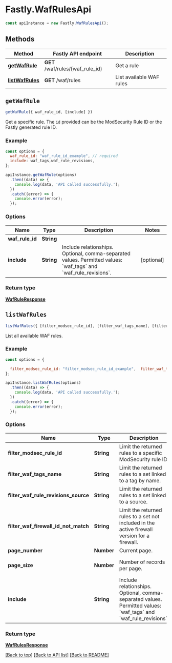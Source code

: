 # Fastly.WafRulesApi


```javascript
const apiInstance = new Fastly.WafRulesApi();
```
## Methods

Method | Fastly API endpoint | Description
------------- | ------------- | -------------
[**getWafRule**](WafRulesApi.md#getWafRule) | **GET** /waf/rules/{waf_rule_id} | Get a rule
[**listWafRules**](WafRulesApi.md#listWafRules) | **GET** /waf/rules | List available WAF rules



## `getWafRule`

```javascript
getWafRule({ waf_rule_id, [include] })
```

Get a specific rule. The `id` provided can be the ModSecurity Rule ID or the Fastly generated rule ID.

### Example

```javascript
const options = {
  waf_rule_id: "waf_rule_id_example", // required
  include: waf_tags,waf_rule_revisions,
};

apiInstance.getWafRule(options)
  .then((data) => {
    console.log(data, 'API called successfully.');
  })
  .catch((error) => {
    console.error(error);
  });
```

### Options

Name | Type | Description  | Notes
------------- | ------------- | ------------- | -------------
**waf_rule_id** | **String** |  |
**include** | **String** | Include relationships. Optional, comma-separated values. Permitted values: &#x60;waf_tags&#x60; and &#x60;waf_rule_revisions&#x60;.  | [optional]

### Return type

[**WafRuleResponse**](WafRuleResponse.md)


## `listWafRules`

```javascript
listWafRules({ [filter_modsec_rule_id], [filter_waf_tags_name], [filter_waf_rule_revisions_source], [filter_waf_firewall_id_not_match], [page_number], [page_size], [include] })
```

List all available WAF rules.

### Example

```javascript
const options = {

  filter_modsec_rule_id: "filter_modsec_rule_id_example",  filter_waf_tags_name: "filter_waf_tags_name_example",  filter_waf_rule_revisions_source: "filter_waf_rule_revisions_source_example",  filter_waf_firewall_id_not_match: "filter_waf_firewall_id_not_match_example",  page_number: 56,  page_size: 20,  include: waf_tags,waf_rule_revisions,
};

apiInstance.listWafRules(options)
  .then((data) => {
    console.log(data, 'API called successfully.');
  })
  .catch((error) => {
    console.error(error);
  });
```

### Options

Name | Type | Description  | Notes
------------- | ------------- | ------------- | -------------
**filter_modsec_rule_id** | **String** | Limit the returned rules to a specific ModSecurity rule ID. | [optional]
**filter_waf_tags_name** | **String** | Limit the returned rules to a set linked to a tag by name. | [optional]
**filter_waf_rule_revisions_source** | **String** | Limit the returned rules to a set linked to a source. | [optional]
**filter_waf_firewall_id_not_match** | **String** | Limit the returned rules to a set not included in the active firewall version for a firewall. | [optional]
**page_number** | **Number** | Current page. | [optional]
**page_size** | **Number** | Number of records per page. | [optional] [default to 20]
**include** | **String** | Include relationships. Optional, comma-separated values. Permitted values: &#x60;waf_tags&#x60; and &#x60;waf_rule_revisions&#x60;.  | [optional]

### Return type

[**WafRulesResponse**](WafRulesResponse.md)


[[Back to top]](#) [[Back to API list]](../../README.md#endpoints)
[[Back to README]](../../README.md)

